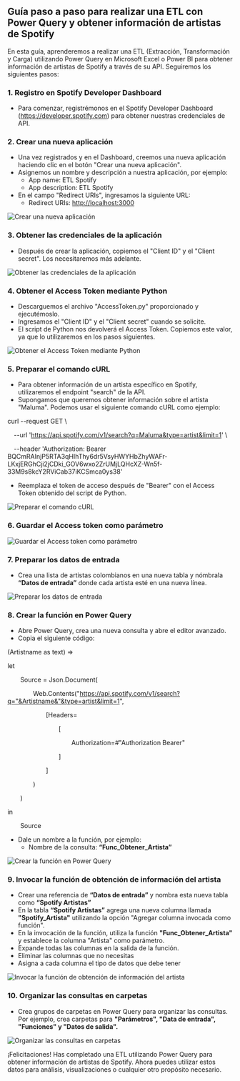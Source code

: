﻿## **Guía paso a paso para realizar una ETL con Power Query y obtener información de artistas de Spotify**
En esta guía, aprenderemos a realizar una ETL (Extracción, Transformación y Carga) utilizando Power Query en Microsoft Excel o Power BI para obtener información de artistas de Spotify a través de su API. Seguiremos los siguientes pasos:
### **1. Registro en Spotify Developer Dashboard**
- Para comenzar, registrémonos en el Spotify Developer Dashboard (<https://developer.spotify.com>) para obtener nuestras credenciales de API.
### **2. Crear una nueva aplicación**
- Una vez registrados y en el Dashboard, creemos una nueva aplicación haciendo clic en el botón "Crear una nueva aplicación".
- Asignemos un nombre y descripción a nuestra aplicación, por ejemplo:
  - App name: ETL Spotify
  - App description: ETL Spotify
- En el campo "Redirect URIs", ingresamos la siguiente URL:
  - Redirect URIs: [http://localhost:3000](http://localhost:3000/)

![Crear una nueva aplicación](Images/Aspose.Words.6be16035-2bd3-4526-8fba-30f7129950cf.001.png)
### **3. Obtener las credenciales de la aplicación**
- Después de crear la aplicación, copiemos el "Client ID" y el "Client secret". Los necesitaremos más adelante.

![Obtener las credenciales de la aplicación](Images/Aspose.Words.6be16035-2bd3-4526-8fba-30f7129950cf.002.png)
### **4. Obtener el Access Token mediante Python**
- Descarguemos el archivo "AccessToken.py" proporcionado y ejecutémoslo.
- Ingresamos el "Client ID" y el "Client secret" cuando se solicite.
- El script de Python nos devolverá el Access Token. Copiemos este valor, ya que lo utilizaremos en los pasos siguientes.

![Obtener el Access Token mediante Python](Images/Aspose.Words.6be16035-2bd3-4526-8fba-30f7129950cf.003.png)
### **5. Preparar el comando cURL**
- Para obtener información de un artista específico en Spotify, utilizaremos el endpoint "search" de la API.
- Supongamos que queremos obtener información sobre el artista "Maluma". Podemos usar el siguiente comando cURL como ejemplo:

curl --request GET \

`  `--url 'https://api.spotify.com/v1/search?q=Maluma&type=artist&limit=1' \

`  `--header 'Authorization: Bearer BQCmRAInjP5RTA3qHIhThy6dr5VsyHWYHbZhyWAFr-LKxjERGhCji2jCDki\_GOV6wxo2ZrUMjLQHcXZ-Wn5f-33M9s8kcY2RViCab37iKCSmca0ys38'

- Reemplaza el token de acceso después de "Bearer" con el Access Token obtenido del script de Python.

![Preparar el comando cURL](Images/Aspose.Words.6be16035-2bd3-4526-8fba-30f7129950cf.004.png)
### **6. Guardar el Access token como parámetro**
![Guardar el Access token como parámetro](Images/Aspose.Words.6be16035-2bd3-4526-8fba-30f7129950cf.005.png)
### **7. Preparar los datos de entrada**
- Crea una lista de artistas colombianos en una nueva tabla y nómbrala **“Datos de entrada”** donde cada artista esté en una nueva línea.

![Preparar los datos de entrada](Images/Aspose.Words.6be16035-2bd3-4526-8fba-30f7129950cf.006.png)
### **8. Crear la función en Power Query**
- Abre Power Query, crea una nueva consulta y abre el editor avanzado.
- Copia el siguiente código:

(Artistname as text) =>

let

`    `Source = Json.Document(

`        `Web.Contents("https://api.spotify.com/v1/search?q="&Artistname&"&type=artist&limit=1",

`            `[Headers=

`                `[

`                    `Authorization=#"Authorization Bearer"

`                `]

`            `]

`        `)

`    `)

in

`    `Source

- Dale un nombre a la función, por ejemplo:
  - Nombre de la consulta: **“Func\_Obtener\_Artista”**

![Crear la función en Power Query](Images/Aspose.Words.6be16035-2bd3-4526-8fba-30f7129950cf.007.png)
### **9. Invocar la función de obtención de información del artista**
- Crear una referencia de **“Datos de entrada”** y nombra esta nueva tabla como **“Spotify Artistas”**
- En la tabla **“Spotify Artistas”** agrega una nueva columna llamada **"Spotify\_Artista"** utilizando la opción "Agregar columna invocada como función".
- En la invocación de la función, utiliza la función **"Func\_Obtener\_Artista"** y establece la columna "Artista" como parámetro.
- Expande todas las columnas en la salida de la función.
- Eliminar las columnas que no necesitas
- Asigna a cada columna el tipo de datos que debe tener

![Invocar la función de obtención de información del artista](Images/Aspose.Words.6be16035-2bd3-4526-8fba-30f7129950cf.008.png)
### **10. Organizar las consultas en carpetas**
- Crea grupos de carpetas en Power Query para organizar las consultas. Por ejemplo, crea carpetas para **"Parámetros", "Data de entrada", "Funciones" y "Datos de salida".**

![Organizar las consultas en carpetas](Images/Aspose.Words.6be16035-2bd3-4526-8fba-30f7129950cf.009.png)

¡Felicitaciones! Has completado una ETL utilizando Power Query para obtener información de artistas de Spotify. Ahora puedes utilizar estos datos para análisis, visualizaciones o cualquier otro propósito necesario.

